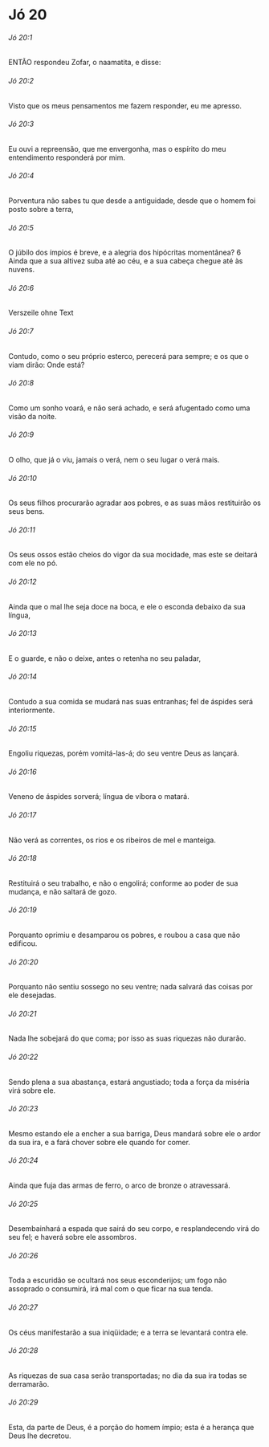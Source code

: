# Jó 20

###### Jó 20:1

ENTÃO respondeu Zofar, o naamatita, e disse:

###### Jó 20:2

Visto que os meus pensamentos me fazem responder, eu me apresso.

###### Jó 20:3

Eu ouvi a repreensão, que me envergonha, mas o espírito do meu entendimento responderá por mim.

###### Jó 20:4

Porventura não sabes tu que desde a antiguidade, desde que o homem foi posto sobre a terra,

###### Jó 20:5

O júbilo dos ímpios é breve, e a alegria dos hipócritas momentânea? 6 Ainda que a sua altivez suba até ao céu, e a sua cabeça chegue até às nuvens.

###### Jó 20:6

Verszeile ohne Text

###### Jó 20:7

Contudo, como o seu próprio esterco, perecerá para sempre; e os que o viam dirão: Onde está?

###### Jó 20:8

Como um sonho voará, e não será achado, e será afugentado como uma visão da noite.

###### Jó 20:9

O olho, que já o viu, jamais o verá, nem o seu lugar o verá mais.

###### Jó 20:10

Os seus filhos procurarão agradar aos pobres, e as suas mãos restituirão os seus bens.

###### Jó 20:11

Os seus ossos estão cheios do vigor da sua mocidade, mas este se deitará com ele no pó.

###### Jó 20:12

Ainda que o mal lhe seja doce na boca, e ele o esconda debaixo da sua língua,

###### Jó 20:13

E o guarde, e não o deixe, antes o retenha no seu paladar,

###### Jó 20:14

Contudo a sua comida se mudará nas suas entranhas; fel de áspides será interiormente.

###### Jó 20:15

Engoliu riquezas, porém vomitá-las-á; do seu ventre Deus as lançará.

###### Jó 20:16

Veneno de áspides sorverá; língua de víbora o matará.

###### Jó 20:17

Não verá as correntes, os rios e os ribeiros de mel e manteiga.

###### Jó 20:18

Restituirá o seu trabalho, e não o engolirá; conforme ao poder de sua mudança, e não saltará de gozo.

###### Jó 20:19

Porquanto oprimiu e desamparou os pobres, e roubou a casa que não edificou.

###### Jó 20:20

Porquanto não sentiu sossego no seu ventre; nada salvará das coisas por ele desejadas.

###### Jó 20:21

Nada lhe sobejará do que coma; por isso as suas riquezas não durarão.

###### Jó 20:22

Sendo plena a sua abastança, estará angustiado; toda a força da miséria virá sobre ele.

###### Jó 20:23

Mesmo estando ele a encher a sua barriga, Deus mandará sobre ele o ardor da sua ira, e a fará chover sobre ele quando for comer.

###### Jó 20:24

Ainda que fuja das armas de ferro, o arco de bronze o atravessará.

###### Jó 20:25

Desembainhará a espada que sairá do seu corpo, e resplandecendo virá do seu fel; e haverá sobre ele assombros.

###### Jó 20:26

Toda a escuridão se ocultará nos seus esconderijos; um fogo não assoprado o consumirá, irá mal com o que ficar na sua tenda.

###### Jó 20:27

Os céus manifestarão a sua iniqüidade; e a terra se levantará contra ele.

###### Jó 20:28

As riquezas de sua casa serão transportadas; no dia da sua ira todas se derramarão.

###### Jó 20:29

Esta, da parte de Deus, é a porção do homem ímpio; esta é a herança que Deus lhe decretou.

